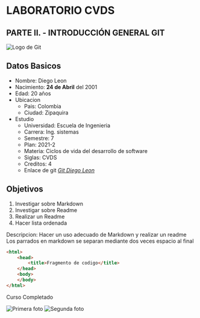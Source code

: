 # LABORATORIO CVDS
## PARTE II. - INTRODUCCIÓN GENERAL GIT

![Logo de Git](https://www.innerzaurus.com/wp-content/uploads/2020/08/Logo-de-Git.png)

Datos Basicos
---------------
* Nombre: Diego Leon
* Nacimiento: **24 de Abril** del 2001
* Edad: 20 años
* Ubicacion
    * Pais: Colombia
    * Ciudad: Zipaquira
* Estudio
  * Universidad: Escuela de Ingenieria
  * Carrera: Ing. sistemas
  * Semestre: 7
  * Plan: 2021-2
  * Materia: Ciclos de vida del desarrollo de software
  * Siglas: CVDS
  * Creditos: 4
  * Enlace de git *[Git Diego Leon][1]*
  
Objetivos
---------------
1. Investigar sobre Markdown
2. Investigar sobre Readme
3. Realizar un Readme
4. Hacer lista ordenada

Descripcion: Hacer un uso adecuado de Markdown y realizar un readme  
Los parrados en markdown se separan mediante dos veces espacio al final  

```html
<html>
    <head>
        <title>Fragmento de codigo</title>
    </head>
    <body>
    </body>
</html>
```

Curso Completado

![Primera foto](https://lh3.googleusercontent.com/6wLFVlrumcD2_9cSD_2gmdxrYbylBBVpHoE7Bjj1_Qwt7Yw7M4VfocYb3RkAZGyHmPBmx0oDmcQpP1FdyAq9GyUBCyWWilsfOg8rOnxxqCWwq6vM5V6mG2sZ3zZ2e5fW7vN3UPsekiLUmGCkBd7GBIQvMUv0FKeO1PNK4yF2rVLs2yTHDH9l38TT7hrmUYSUxUdrKFzm6iKL42hSYL393XF6VETOoEbOIA6hceeHDG_AcCjXMblc7RaG5sPWOcR9rg8qd1nnlTxIIpBUKVviHPW8a4sX-wQK4Dg8-SmEA4DlAGY2VOstFuabYQSNQrABn_D6xdj9IkZYo7eiC6BAI4ObBcaKUs8XJPZkXU_wYRR9tjWqhjV26F2zZdnLpBX4LLwRgBMeGcrUiwufxJ6HKMCgw59ZG8D6F7OORzuzztktGcVAwHJwxBhD-NcTUXlqRcrmuj7NuE26rtceSfcD865umHDOHZCfp6hwiTstXEgk4-oxzVEeWYgcQ451E9W48C1gV8Otn_fg9NKzC_0KnobhN-kLBaBPE44KpgoPOAX8zEVwY3bON5Gkx6ZZGDPXetM5dt3kSBazJzlrNzu339Gf_LMacNNxKPXP1Yv6_eM-qOtPI9yGnn1nahg0aA8UDrHNjL5oWygscc9AzywKmsvZZs4ySSKhQODNXxKUUVE9Xy4g7trjKEaWUpF0WVd2QOjOlVSZ6Hqko4q5V2YH5lk=w735-h981-no?authuser=0)
![Segunda foto](https://lh3.googleusercontent.com/6ShBDfI4TQEDGqwRXuaViM4G-Vnb84Ct9eC8aQAgVY51kXy2TJF-9RdpETzeuSBeu-c5xPW40LynQJ4S0evXmdnzBZBy3EFYdRS5TFw6i_41zEiq3Vx6SzXpgocq1OK-mwzA7z-lWzRqheEQwLcH7ard10Y298glX-ooPEV_Y7TiJs-FcT4NCIbnjFA3foUyFgHSBCaePAeEZK0eHnHYPWO53RCT-Vh21lySRfx94vpQZP0EiwiXT6ED3UDxa9jDCxPBCNc-vVv34Bhi6VfEMaEfVuhU3iH7zp4hJNPf3uN3veY2KZ-OPFA8sD_z3_HW6_hBqQHa7Fo9givNXTzSvtznu_0dFjZRZXB3L-KlzzSR_DfPXRFlD-eEG8uaqej6oqGJx_xrJKca3mG_Soaf-lFsIrVPGvMSqEgLCqNsOQx9Xi8xUsVWnI9akNHfw_FbSuepek7UardMXmHufuHuTAGvtajzfnKNc59ixzanjRzQAUIuLiTGVQG2oIQmnKfRbO-9AAvFMCP-ObQLDAzJpAKNqbah9qIGd1UuJwoTMEaitmvxmdhpSKLsvzdNxqqeTBsAxWgl4frQKH1ioF18S2F45kgx7sDEyMgBHnBbKW-b87Nqt9Psf3A-Vkolg9KHMyTMMn5gjxN4R13zE7vz-XAR2czmM7bYlfW4QagPlFFt2mw1HriL6fY8UBrIyXWfPTNWI12GguOUx_dvmaJu95M=w1336-h980-no?authuser=0)

[1]: https://github.com/SebastianOspina24/CVDSLAB1
